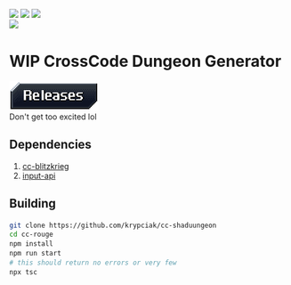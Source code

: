 [![](https://tokei.rs/b1/github/krypciak/cc-rouge?type=typescript&label=TypeScript&style=flat)](https://github.com/krypciak/cc-rouge)
[![](https://tokei.rs/b1/github/krypciak/cc-rouge?type=JSON&label=Json&style=flat)](https://github.com/krypciak/cc-rouge)
![](https://camo.githubusercontent.com/9ec43a2999c46fd3cc1b546f55dd8d940c7a54c4ef851180cf8e4ff6ee70c504/68747470733a2f2f696d672e736869656c64732e696f2f62616467652f6d6164655f776974685f7061696e5f616e645f737566666572696e672d6666363962343f6c6f676f3d6a617661)  
![](https://camo.githubusercontent.com/e72a64ac219c0f26026a7656c9ac6abf64d1f27e590a73b33e0b068ccc535312/68747470733a2f2f696d672e736869656c64732e696f2f62616467652f574f524b532532304f4e2d4d592532304d414348494e452d79656c6c6f773f7374796c653d666f722d7468652d6261646765)
# WIP CrossCode Dungeon Generator


![Realeses](https://github.com/CCDirectLink/organization/blob/master/assets/badges/releases%402x.png)  
Don't get too excited lol

## Dependencies
1. [cc-blitzkrieg](https://github.com/krypciak/cc-blitzkrieg)
2. [input-api](https://github.com/CCDirectLink/input-api)
		

## Building
```bash
git clone https://github.com/krypciak/cc-shaduungeon
cd cc-rouge
npm install
npm run start
# this should return no errors or very few
npx tsc
```
